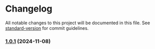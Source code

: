 # Changelog

All notable changes to this project will be documented in this file. See [standard-version](https://github.com/conventional-changelog/standard-version) for commit guidelines.

### [1.0.1](https://github.com/lcsnigeria/lcs_calendar/compare/v1.0.0...v1.0.1) (2024-11-08)
